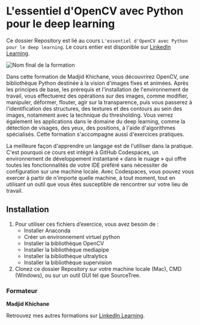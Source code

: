 # L'essentiel d'OpenCV avec Python pour le deep learning

Ce dossier Repository est lié au cours `L'essentiel d'OpenCV avec Python pour le deep learning`. Le cours entier est disponible sur [LinkedIn Learning][lil-course-url].

![Nom final de la formation][lil-thumbnail-url] 

Dans cette formation de Madjid Khichane, vous découvrirez OpenCV, une bibliothèque Python destinée à la vision d'images fixes et animées. Après les principes de base, les prérequis et l'installation de l'environnement de travail, vous effectuerez des opérations sur des images, comme modifier, manipuler, déformer, flouter, agir sur la transparence, puis vous passerez à l'identification des structures, des textures et des contours au sein des images, notamment avec la technique du thresholding. Vous verrez également les applications dans le domaine du deep learning, comme la détection de visages, des yeux, des positions, à l'aide d'algorithmes spécialisés. Cette formation s'accompagne aussi d'exercices pratiques.

La meilleure façon d'apprendre un langage est de l'utiliser dans la pratique. C'est pourquoi ce cours est intégré à GitHub Codespaces, un environnement de développement instantané « dans le nuage » qui offre toutes les fonctionnalités de votre IDE préféré sans nécessiter de configuration sur une machine locale. Avec Codespaces, vous pouvez vous exercer à partir de n'importe quelle machine, à tout moment, tout en utilisant un outil que vous êtes susceptible de rencontrer sur votre lieu de travail. 

## Installation

1. Pour utiliser ces fichiers d’exercice, vous avez besoin de : 
   - Installer Anaconda
   - Créer un environnement virtuel python
   - Installer la bibliothèque OpenCV
   - Installer la bibliothèque mediapipe
   - Installer la bibliothèque ultralytics
   - Installer la bibliothèque supervision
2. Clonez ce dossier Repository sur votre machine locale (Mac), CMD (Windows), ou sur un outil GUI tel que SourceTree. 

### Formateur

**Madjid Khichane** 

 Retrouvez mes autres formations sur [LinkedIn Learning][lil-URL-trainer].

[0]: # (Replace these placeholder URLs with actual course URLs)
[lil-course-url]: https://www.linkedin.com
[lil-thumbnail-url]: https://media.licdn.com/dms/image/D560DAQGJH9amHXU1TQ/learning-public-crop_675_1200/0/1694502240745?e=2147483647&v=beta&t=oMDx3YaGTmXjOtcCswMGyGgOIsJqrJ1RklhiBz6X0QM
[lil-URL-trainer]: https://www.linkedin.com/learning/instructors/madjid-khichane

[1]: # (End of FR-Instruction ###############################################################################################)
